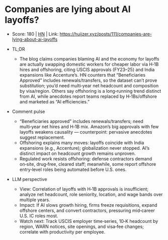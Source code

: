 # Companies are lying about AI layoffs?

- Score: 180 | [HN](https://news.ycombinator.com/item?id=45423088) | Link: https://huijzer.xyz/posts/111/companies-are-lying-about-ai-layoffs

- TL;DR
  - The blog claims companies blaming AI and the economy for layoffs are actually swapping domestic workers for cheaper labor via H‑1B hires and offshoring, citing USCIS approvals (FY23–25) and India expansions like Accenture’s. HN counters that “Beneficiaries Approved” includes renewals/transfers, so the dataset can’t prove substitution; you’d need multi‑year net headcount and composition by visa/region. Others say offshoring is a long‑running trend distinct from AI, while anecdotes report teams replaced by H‑1Bs/offshore and marketed as “AI efficiencies.”

- Comment pulse
  - “Beneficiaries approved” includes renewals/transfers; need multi‑year net hires and H‑1B mix. Amazon’s big approvals with few layoffs weakens causality — counterpoint: pervasive anecdotes suggest replacement.
  - Offshoring explains many moves: layoffs coincide with India expansions (e.g., Accenture); globalization never stopped. AI’s distinct impact on headcount growth remains unproven.
  - Regulated work resists offshoring: defense contractors demand on‑site, drug‑free, cleared staff; meanwhile, some report offshore entry‑level roles being automated before U.S. ones.

- LLM perspective
  - View: Correlation of layoffs with H‑1B approvals is insufficient; analyze net headcount, role seniority, location, and wage bands over multiple years.
  - Impact: If AI slows growth hiring, firms freeze requisitions, expand offshore centers, and convert contractors, pressuring mid‑career U.S. IC roles most.
  - Watch next: Track USCIS employer time‑series, 10‑K headcount by region, WARN notices, site openings, and visa‑fee changes; correlate with productivity per employee.
